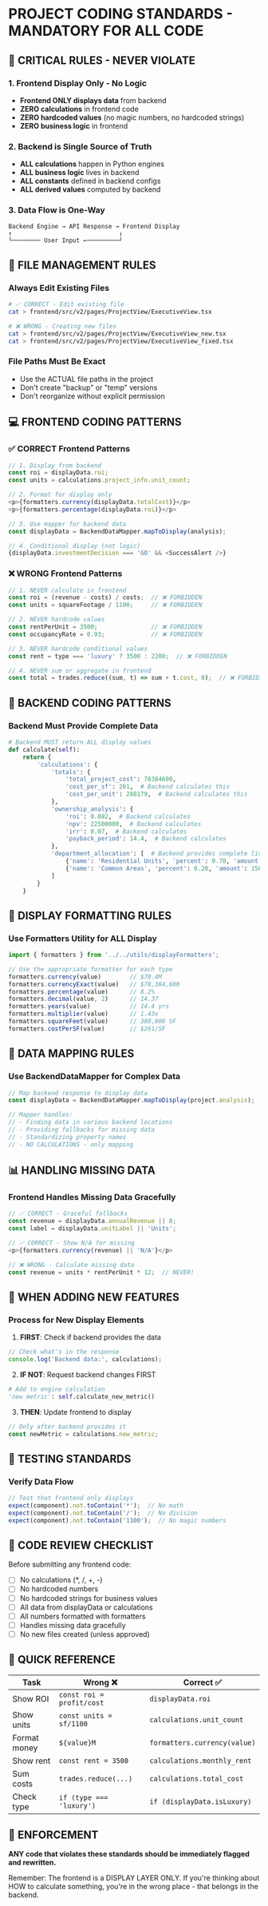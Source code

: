 # PROJECT CODING STANDARDS - MANDATORY FOR ALL CODE

## 🔴 CRITICAL RULES - NEVER VIOLATE

### 1. Frontend Display Only - No Logic
- **Frontend ONLY displays data** from backend
- **ZERO calculations** in frontend code
- **ZERO hardcoded values** (no magic numbers, no hardcoded strings)
- **ZERO business logic** in frontend

### 2. Backend is Single Source of Truth
- **ALL calculations** happen in Python engines
- **ALL business logic** lives in backend
- **ALL constants** defined in backend configs
- **ALL derived values** computed by backend

### 3. Data Flow is One-Way
```
Backend Engine → API Response → Frontend Display
↑                              ↓
└──────── User Input ←─────────┘
```

## 📁 FILE MANAGEMENT RULES

### Always Edit Existing Files
```bash
# ✅ CORRECT - Edit existing file
cat > frontend/src/v2/pages/ProjectView/ExecutiveView.tsx

# ❌ WRONG - Creating new files
cat > frontend/src/v2/pages/ProjectView/ExecutiveView_new.tsx
cat > frontend/src/v2/pages/ProjectView/ExecutiveView_fixed.tsx
```

### File Paths Must Be Exact
- Use the ACTUAL file paths in the project
- Don't create "backup" or "temp" versions
- Don't reorganize without explicit permission

## 💻 FRONTEND CODING PATTERNS

### ✅ CORRECT Frontend Patterns
```javascript
// 1. Display from backend
const roi = displayData.roi;
const units = calculations.project_info.unit_count;

// 2. Format for display only
<p>{formatters.currency(displayData.totalCost)}</p>
<p>{formatters.percentage(displayData.roi)}</p>

// 3. Use mapper for backend data
const displayData = BackendDataMapper.mapToDisplay(analysis);

// 4. Conditional display (not logic)
{displayData.investmentDecision === 'GO' && <SuccessAlert />}
```

### ❌ WRONG Frontend Patterns
```javascript
// 1. NEVER calculate in frontend
const roi = (revenue - costs) / costs;  // ❌ FORBIDDEN
const units = squareFootage / 1100;     // ❌ FORBIDDEN

// 2. NEVER hardcode values
const rentPerUnit = 3500;               // ❌ FORBIDDEN
const occupancyRate = 0.93;             // ❌ FORBIDDEN

// 3. NEVER hardcode conditional values
const rent = type === 'luxury' ? 3500 : 2200;  // ❌ FORBIDDEN

// 4. NEVER sum or aggregate in frontend
const total = trades.reduce((sum, t) => sum + t.cost, 0);  // ❌ FORBIDDEN
```

## 🔧 BACKEND CODING PATTERNS

### Backend Must Provide Complete Data
```python
# Backend MUST return ALL display values
def calculate(self):
    return {
        'calculations': {
            'totals': {
                'total_project_cost': 78384600,
                'cost_per_sf': 261,  # Backend calculates this
                'cost_per_unit': 288179,  # Backend calculates this
            },
            'ownership_analysis': {
                'roi': 0.082,  # Backend calculates
                'npv': 22500000,  # Backend calculates
                'irr': 0.07,  # Backend calculates
                'payback_period': 14.4,  # Backend calculates
            },
            'department_allocation': [  # Backend provides complete list
                {'name': 'Residential Units', 'percent': 0.70, 'amount': 54869220},
                {'name': 'Common Areas', 'percent': 0.20, 'amount': 15676920},
            ]
        }
    }
```

## 🎨 DISPLAY FORMATTING RULES

### Use Formatters Utility for ALL Display
```javascript
import { formatters } from '../../utils/displayFormatters';

// Use the appropriate formatter for each type
formatters.currency(value)        // $78.4M
formatters.currencyExact(value)   // $78,384,600
formatters.percentage(value)      // 8.2%
formatters.decimal(value, 2)      // 14.37
formatters.years(value)           // 14.4 yrs
formatters.multiplier(value)      // 1.43x
formatters.squareFeet(value)      // 300,000 SF
formatters.costPerSF(value)       // $261/SF
```

## 🔄 DATA MAPPING RULES

### Use BackendDataMapper for Complex Data
```javascript
// Map backend response to display data
const displayData = BackendDataMapper.mapToDisplay(project.analysis);

// Mapper handles:
// - Finding data in various backend locations
// - Providing fallbacks for missing data
// - Standardizing property names
// - NO CALCULATIONS - only mapping
```

## 📊 HANDLING MISSING DATA

### Frontend Handles Missing Data Gracefully
```javascript
// ✅ CORRECT - Graceful fallbacks
const revenue = displayData.annualRevenue || 0;
const label = displayData.unitLabel || 'Units';

// ✅ CORRECT - Show N/A for missing
<p>{formatters.currency(revenue) || 'N/A'}</p>

// ❌ WRONG - Calculate missing data
const revenue = units * rentPerUnit * 12;  // NEVER!
```

## 🚀 WHEN ADDING NEW FEATURES

### Process for New Display Elements

1. **FIRST**: Check if backend provides the data
```javascript
// Check what's in the response
console.log('Backend data:', calculations);
```

2. **IF NOT**: Request backend changes FIRST
```python
# Add to engine calculation
'new_metric': self.calculate_new_metric()
```

3. **THEN**: Update frontend to display
```javascript
// Only after backend provides it
const newMetric = calculations.new_metric;
```

## 🧪 TESTING STANDARDS

### Verify Data Flow
```javascript
// Test that frontend only displays
expect(component).not.toContain('*');  // No math
expect(component).not.toContain('/');  // No division
expect(component).not.toContain('1100');  // No magic numbers
```

## 📝 CODE REVIEW CHECKLIST

Before submitting any frontend code:

- [ ] No calculations (*, /, +, -)
- [ ] No hardcoded numbers
- [ ] No hardcoded strings for business values
- [ ] All data from displayData or calculations
- [ ] All numbers formatted with formatters
- [ ] Handles missing data gracefully
- [ ] No new files created (unless approved)

## 🎯 QUICK REFERENCE

| Task | Wrong ❌ | Correct ✅ |
|------|----------|------------|
| Show ROI | `const roi = profit/cost` | `displayData.roi` |
| Show units | `const units = sf/1100` | `calculations.unit_count` |
| Format money | `${value}M` | `formatters.currency(value)` |
| Show rent | `const rent = 3500` | `calculations.monthly_rent` |
| Sum costs | `trades.reduce(...)` | `calculations.total_cost` |
| Check type | `if (type === 'luxury')` | `if (displayData.isLuxury)` |

## 🚨 ENFORCEMENT

**ANY code that violates these standards should be immediately flagged and rewritten.**

Remember: The frontend is a DISPLAY LAYER ONLY. If you're thinking about HOW to calculate something, you're in the wrong place - that belongs in the backend.